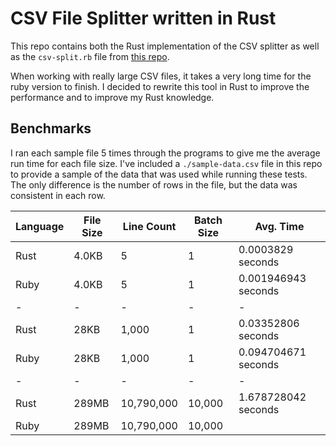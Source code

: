 # CSV File Splitter written in Rust

This repo contains both the Rust implementation of the CSV splitter as well as the
`csv-split.rb` file from [this repo](https://github.com/imartingraham/csv-split).

When working with really large CSV files, it takes a very long time for the ruby version to finish. I decided to rewrite this tool in
Rust to improve the performance and to improve my Rust knowledge.

## Benchmarks

I ran each sample file 5 times through the programs to give me the average run time for each file size.
I've included a `./sample-data.csv` file in this repo to provide a sample of the data that was used while running these tests.
The only difference is the number of rows in the file, but the data was consistent in each row.

| Language | File Size | Line Count | Batch Size | Avg. Time |
| -- | -- | -- | -- | -- |
| Rust | 4.0KB | 5 | 1 | 0.0003829 seconds |
| Ruby | 4.0KB | 5 | 1 | 0.001946943 seconds |
| - | - | - | - | - |
| Rust | 28KB | 1,000 | 1 | 0.03352806 seconds |
| Ruby | 28KB | 1,000 | 1 | 0.094704671 seconds |
| - | - | - | - | - |
| Rust | 289MB | 10,790,000 | 10,000 | 1.678728042 seconds |
| Ruby | 289MB | 10,790,000 | 10,000 | |
